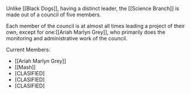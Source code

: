 Unlike [[Black Dogs]], having a distinct leader, the [[Science Branch]] is made out of a council of five members.

Each member of the council is at almost all times leading a project of their own, except for one:[[Ariah Marlyn Grey]], who primarily does the monitoring and administrative work of the council.

Current Members:
- [[Ariah Marlyn Grey]]
- [[Mash]]
- \[CLASIFIED]
- \[CLASIFIED]
- \[CLASIFIED]